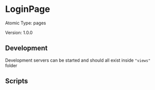 # LoginPage

Atomic Type: pages

Version: 1.0.0

## Development

Development servers can be started and should all exist inside `"views"` folder

## Scripts

